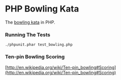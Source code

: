 PHP Bowling Kata
================

The [bowling kata](http://butunclebob.com/ArticleS.UncleBob.TheBowlingGameKata) in PHP.

### Running The Tests

`./phpunit.phar test_bowling.php`

### Ten-pin Bowling Scoring

[http://en.wikipedia.org/wiki/Ten-pin_bowling#Scoring](http://en.wikipedia.org/wiki/Ten-pin_bowling#Scoring)

